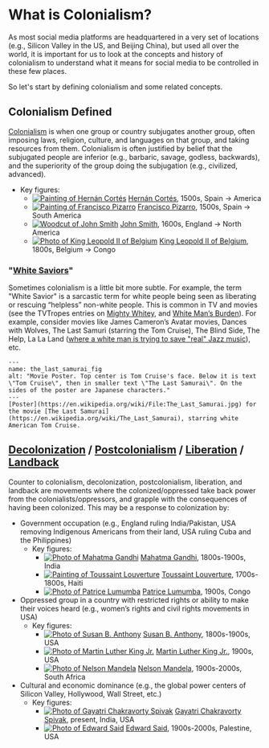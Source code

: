 # What is Colonialism?
As most social media platforms are headquartered in a very set of locations (e.g., Silicon Valley in the US, and Beijing China), but used all over the world, it is important for us to look at the concepts and history of colonialism to understand what it means for social media to be controlled in these few places.

So let's start by defining colonialism and some related concepts.

## Colonialism Defined
[Colonialism](https://plato.stanford.edu/entries/colonialism/) is when one group or country subjugates another group, often imposing laws, religion, culture, and languages on that group, and taking resources from them. Colonialism is often justified by belief that the subjugated people are inferior (e.g., barbaric, savage, godless, backwards), and the superiority of the group doing the subjugation (e.g., civilized, advanced).

- Key figures:
  - [![Painting of Hernán Cortés](cortes.png)](https://en.wikipedia.org/wiki/Hern%C3%A1n_Cort%C3%A9s) [Hernán Cortés](https://en.wikipedia.org/wiki/Hern%C3%A1n_Cort%C3%A9s), 1500s, Spain &rarr; America
  - [![Painting of Francisco Pizarro](pizarro.png)](https://en.wikipedia.org/wiki/Francisco_Pizarro) [Francisco Pizarro](https://en.wikipedia.org/wiki/Francisco_Pizarro), 1500s, Spain &rarr; South America
  - [![Woodcut of John Smith](smith.png)](https://en.wikipedia.org/wiki/John_Smith_(explorer)) [John Smith](https://en.wikipedia.org/wiki/John_Smith_(explorer)), 1600s, England &rarr; North America
  - [![Photo of King Leopold II of Belgium](leopold.png)](https://en.wikipedia.org/wiki/Leopold_II_of_Belgium) [King Leopold II of Belgium](https://en.wikipedia.org/wiki/Leopold_II_of_Belgium), 1800s, Belgium &rarr; Congo

### "[White Saviors](https://en.wikipedia.org/wiki/White_savior)"
Sometimes colonialism is a little bit more subtle. For example, the term "White Savior" is a sarcastic term for white people being seen as liberating or rescuing “helpless” non-white people. This is common in TV and movies (see the TVTropes entries on [Mighty Whitey](https://tvtropes.org/pmwiki/pmwiki.php/Main/MightyWhitey), and [White Man’s Burden](https://tvtropes.org/pmwiki/pmwiki.php/Main/WhiteMansBurden)). For example, consider movies like James Cameron’s Avatar movies, Dances with Wolves, The Last Samuri (starring the Tom Cruise), The Blind Side, The Help, La La Land ([where a white man is trying to save "real" Jazz music](https://www.mtv.com/news/5qr32e/la-la-lands-white-jazz-narrative)), etc.

```{figure} the_last_samurai.jpg
---
name: the_last_samurai_fig
alt: "Movie Poster. Top center is Tom Cruise's face. Below it is text \"Tom Cruise\", then in smaller text \"The Last Samurai\". On the sides of the poster are Japanese characters."
---
[Poster](https://en.wikipedia.org/wiki/File:The_Last_Samurai.jpg) for the movie [The Last Samurai](https://en.wikipedia.org/wiki/The_Last_Samurai), starring white American Tom Cruise.
```



## [Decolonization](https://en.wikipedia.org/wiki/Decolonization) / [Postcolonialism](https://en.wikipedia.org/wiki/Postcolonialism) / [Liberation](https://en.wikipedia.org/wiki/Liberation_movement) / [Landback](https://en.wikipedia.org/wiki/Land_Back)

Counter to colonialism, decolonization, postcolonialism, liberation, and landback are movements where the colonized/oppressed take back power from the colonialists/oppressors, and grapple with the consequences of having been colonized. This may be a response to colonization by:
- Government occupation (e.g., England ruling India/Pakistan, USA removing Indigenous Americans from their land, USA ruling Cuba and the Philippines)
  - Key figures:
    - [![Photo of Mahatma Gandhi](gandhi.png)](https://en.wikipedia.org/wiki/Mahatma_Gandhi) [Mahatma Gandhi](https://en.wikipedia.org/wiki/Mahatma_Gandhi), 1800s-1900s, India
    - [![Painting of Toussaint Louverture](louverture.png)](https://en.wikipedia.org/wiki/Toussaint_Louverture) [Toussaint Louverture](https://en.wikipedia.org/wiki/Toussaint_Louverture), 1700s-1800s, Haiti
    - [![Photo of Patrice Lumumba](lumumba.png)](https://en.wikipedia.org/wiki/Patrice_Lumumba) [Patrice Lumumba](https://en.wikipedia.org/wiki/Patrice_Lumumba), 1900s, Congo
- Oppressed group in a country with restricted rights or ability to make their voices heard (e.g., women’s rights and civil rights movements in USA)
  - Key figures:
    - [![Photo of Susan B. Anthony](anthony.png)](https://en.wikipedia.org/wiki/Susan_B._Anthony) [Susan B. Anthony](https://en.wikipedia.org/wiki/Susan_B._Anthony), 1800s-1900s, USA
    - [![Photo of Martin Luther King Jr.](king.png)](https://en.wikipedia.org/wiki/Martin_Luther_King_Jr.) [Martin Luther King Jr.](https://en.wikipedia.org/wiki/Martin_Luther_King_Jr.), 1900s, USA
    - [![Photo of Nelson Mandela](mandela.png)](https://en.wikipedia.org/wiki/Nelson_Mandela) [Nelson Mandela](https://en.wikipedia.org/wiki/Nelson_Mandela), 1900s-2000s, South Africa
- Cultural and economic dominance (e.g., the global power centers of Silicon Valley, Hollywood, Wall Street, etc.)
  - Key figures:
    - [![Photo of Gayatri Chakravorty Spivak](spivak.png)](https://en.wikipedia.org/wiki/Gayatri_Chakravorty_Spivak) [Gayatri Chakravorty Spivak](https://en.wikipedia.org/wiki/Gayatri_Chakravorty_Spivak), present, India, USA
    - [![Photo of Edward Said](said.png)](https://en.wikipedia.org/wiki/Edward_Said) [Edward Said](https://en.wikipedia.org/wiki/Edward_Said), 1900s-2000s, Palestine, USA
